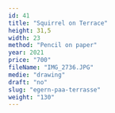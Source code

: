 ```yaml
---
id: 41
title: "Squirrel on Terrace"
height: 31,5
width: 23
method: "Pencil on paper"
year: 2021
price: "700"
fileName: "IMG_2736.JPG"
medie: "drawing"
draft: "no"
slug: "egern-paa-terrasse"
weight: "130"
---
```

